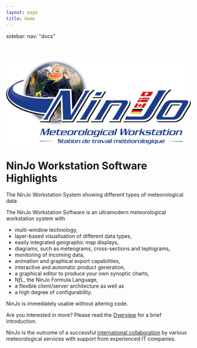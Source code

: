 ```yaml
---
layout: page
title: Home
---
```

sidebar:
  nav: "docs"


<img src="pic_ninjo_logo.png" style="margin: 38px 0px 0px 0px;" alt="NinJo Logo">

# NinJo Workstation Software Highlights 

The NinJo Workstation System showing different types of meteorological data

The NinJo Workstation Software is an ultramodern meteorological workstation system with

- multi-window technology,
- layer-based visualisation of different data types,
- easily integrated geographic map displays,
- diagrams, such as meteograms, cross-sections and tephigrams,
- monitoring of incoming data,
- animation and graphical export capabilities,
- interactive and automatic product generation,
- a graphical editor to produce your own synoptic charts,
- NƒL,  the NinJo Formula Language,
- a flexible client/server architecture as well as
- a high degree of configurability.

NinJo is immediately usable without altering code. 

Are you interested in more? Please read the [Overview](overview.html) for a brief introduction.

NinJo is the outcome of a successful [international collaboration](members.html) by various meteorological services with support from experienced IT companies.
